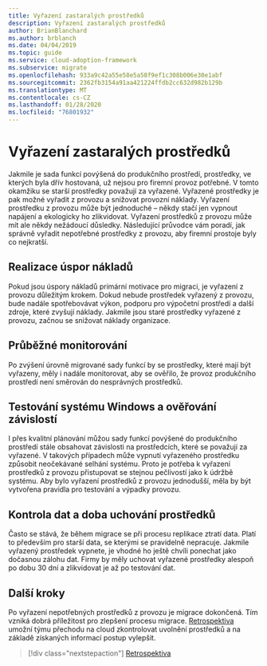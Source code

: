 ```yaml
---
title: Vyřazení zastaralých prostředků
description: Vyřazení zastaralých prostředků
author: BrianBlanchard
ms.author: brblanch
ms.date: 04/04/2019
ms.topic: guide
ms.service: cloud-adoption-framework
ms.subservice: migrate
ms.openlocfilehash: 933a9c42a55e58e5a58f9ef1c308b006e30e1abf
ms.sourcegitcommit: 2362fb3154a91aa421224ffdb2cc632d982b129b
ms.translationtype: MT
ms.contentlocale: cs-CZ
ms.lasthandoff: 01/28/2020
ms.locfileid: "76801932"
---
```

# <a name="decommission-retired-assets"></a>Vyřazení zastaralých prostředků

Jakmile je sada funkcí povýšená do produkčního prostředí, prostředky, ve kterých byla dřív hostovaná, už nejsou pro firemní provoz potřebné. V tomto okamžiku se starší prostředky považují za vyřazené. Vyřazené prostředky je pak možné vyřadit z provozu a snižovat provozní náklady. Vyřazení prostředku z provozu může být jednoduché – někdy stačí jen vypnout napájení a ekologicky ho zlikvidovat. Vyřazení prostředků z provozu může mít ale někdy nežádoucí důsledky. Následující průvodce vám poradí, jak správně vyřadit nepotřebné prostředky z provozu, aby firemní prostoje byly co nejkratší.

## <a name="cost-savings-realization"></a>Realizace úspor nákladů

Pokud jsou úspory nákladů primární motivace pro migraci, je vyřazení z provozu důležitým krokem. Dokud nebude prostředek vyřazený z provozu, bude nadále spotřebovávat výkon, podporu pro výpočetní prostředí a další zdroje, které zvyšují náklady. Jakmile jsou staré prostředky vyřazené z provozu, začnou se snižovat náklady organizace.

## <a name="continued-monitoring"></a>Průběžné monitorování

Po zvýšení úrovně migrované sady funkcí by se prostředky, které mají být vyřazeny, měly i nadále monitorovat, aby se ověřilo, že provoz produkčního prostředí není směrován do nesprávných prostředků.

## <a name="testing-windows-and-dependency-validation"></a>Testování systému Windows a ověřování závislostí

I přes kvalitní plánování můžou sady funkcí povýšené do produkčního prostředí stále obsahovat závislosti na prostředcích, které se považují za vyřazené. V takových případech může vypnutí vyřazeného prostředku způsobit neočekávané selhání systému. Proto je potřeba k vyřazení prostředků z provozu přistupovat se stejnou pečlivostí jako k údržbě systému. Aby bylo vyřazení prostředků z provozu jednodušší, měla by být vytvořena pravidla pro testování a výpadky provozu.

## <a name="holding-period-and-data-validation"></a>Kontrola dat a doba uchování prostředků

Často se stává, že během migrace se při procesu replikace ztratí data. Platí to především pro starší data, se kterými se pravidelně nepracuje. Jakmile vyřazený prostředek vypnete, je vhodné ho ještě chvíli ponechat jako dočasnou zálohu dat. Firmy by měly uchovat vyřazené prostředky alespoň po dobu 30 dní a zlikvidovat je až po testování dat.

## <a name="next-steps"></a>Další kroky

Po vyřazení nepotřebných prostředků z provozu je migrace dokončená. Tím vzniká dobrá příležitost pro zlepšení procesu migrace. [Retrospektiva](./retrospective.md) umožní týmu přechodu na cloud zkontrolovat uvolnění prostředků a na základě získaných informací postup vylepšit.

> [!div class="nextstepaction"]
> [Retrospektiva](./retrospective.md)
